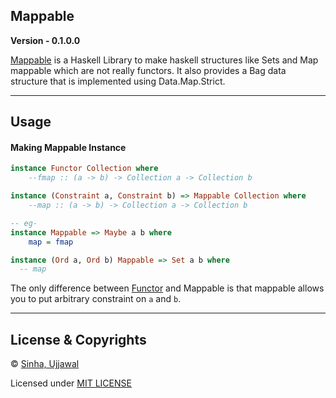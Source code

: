 ## Mappable
**Version - 0.1.0.0**

[Mappable](https://github.com/Sinha-Ujjawal/Mappable) is a Haskell Library to make haskell structures like Sets and Map 
mappable which are not really functors. It also provides a Bag data structure that is implemented using Data.Map.Strict.

---

## Usage
#### Making Mappable Instance
```haskell
instance Functor Collection where
    --fmap :: (a -> b) -> Collection a -> Collection b

instance (Constraint a, Constraint b) => Mappable Collection where
    --map :: (a -> b) -> Collection a -> Collection b

-- eg-
instance Mappable => Maybe a b where
    map = fmap

instance (Ord a, Ord b) Mappable => Set a b where
  -- map
```

The only difference between [Functor](https://hackage.haskell.org/package/base-4.15.0.0/docs/Prelude.html#t:Functor) and Mappable is that mappable allows you to put arbitrary constraint on `a` and `b`.

---

## License & Copyrights
© [Sinha, Ujjawal](https://github.com/Sinha-Ujjawal)

Licensed under [MIT LICENSE](LICENSE)
